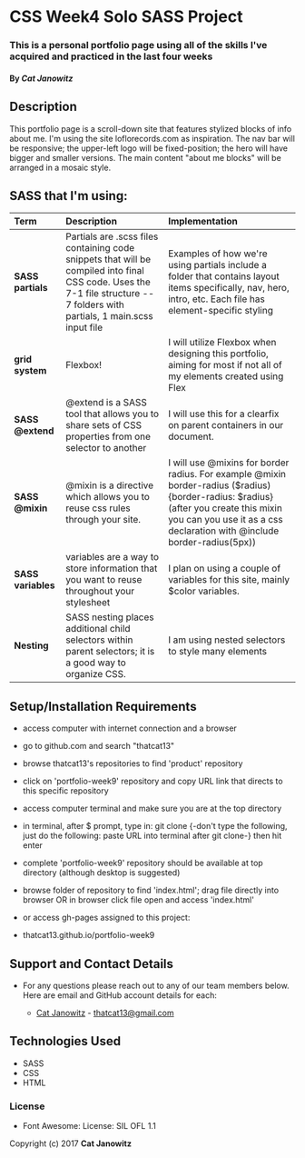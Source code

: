 # CSS Week4 Solo SASS Project

### This is a personal portfolio page using all of the skills I've acquired and practiced in the last four weeks

#### By _Cat Janowitz_

## Description

This portfolio page is a scroll-down site that features stylized blocks of info about me.  I'm using the site loflorecords.com as inspiration. The nav bar will be responsive; the upper-left logo will be fixed-position; the hero will have bigger and smaller versions.  The main content "about me blocks" will be arranged in a mosaic style.




## SASS that I'm using:
| Term | Description | Implementation |
| :-------------     | :------------- | :------------- |
| **SASS partials** | Partials are .scss files containing code snippets that will be compiled into final CSS code. Uses the 7-1 file structure -- 7 folders with partials, 1 main.scss input file | Examples of how we're using partials include a folder that contains layout items specifically, nav, hero, intro, etc. Each file has element-specific styling |
| **grid system** | Flexbox!| I will utilize Flexbox when designing this portfolio, aiming for most if not all of my elements created using Flex |
| **SASS @extend** | @extend is a SASS tool that allows you to share sets of CSS properties from one selector to another | I will use this for a clearfix on parent containers in our document.  |
| **SASS @mixin** | @mixin is a directive which allows you to reuse css rules through your site.| I will use @mixins for border radius. For example @mixin border-radius ($radius) {border-radius: $radius} (after you create this mixin you can you use it as a css declaration with @include border-radius(5px))|
|**SASS variables**| variables are a way to store information that you want to reuse throughout your stylesheet | I plan on using a couple of variables for this site, mainly $color variables.|
| **Nesting** | SASS nesting places additional child selectors within parent selectors; it is a good way to organize CSS. | I am using nested selectors to style many elements |


## Setup/Installation Requirements

* access computer with internet connection and a browser
* go to github.com and search "thatcat13"
* browse thatcat13's repositories to find 'product' repository
* click on 'portfolio-week9' repository and copy URL link that directs to this specific repository
* access computer terminal and make sure you are at the top directory
* in terminal, after $ prompt, type in: git clone {-don't type the following, just do the following: paste URL into terminal after git clone-} then hit enter
* complete 'portfolio-week9' repository should be available at top directory (although desktop is suggested)
* browse folder of repository to find 'index.html'; drag file directly into browser OR in browser click file open and access 'index.html'


* or access gh-pages assigned to this project:
* thatcat13.github.io/portfolio-week9

## Support and Contact Details
* For any questions please reach out to any of our team members below. Here are email and GitHub account details for each:

  * [Cat Janowitz](https://github.com/thatcat13) - thatcat13@gmail.com


## Technologies Used
* SASS
* CSS
* HTML


### License
* Font Awesome: License: SIL OFL 1.1



Copyright (c) 2017 **Cat Janowitz**
